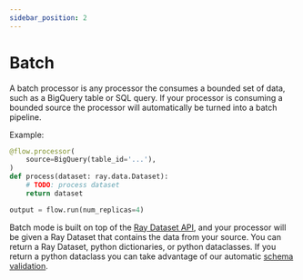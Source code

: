 ```yaml
---
sidebar_position: 2
---
```


# Batch

A batch processor is any processor the consumes a bounded set of data, such as a BigQuery table or SQL query. If your processor is consuming a bounded source the processor will automatically be turned into a batch pipeline.

Example:

```python
@flow.processor(
    source=BigQuery(table_id='...'),
)
def process(dataset: ray.data.Dataset):
    # TODO: process dataset
    return dataset

output = flow.run(num_replicas=4)
```

Batch mode is built on top of the [Ray Dataset API](https://docs.ray.io/en/latest/data/api/api.html), and your processor will be given a Ray Dataset that contains the data from your source. You can return a Ray Dataset, python dictionaries, or python dataclasses. If you return a python dataclass you can take advantage of our automatic [schema validation](../schema-validation.md).